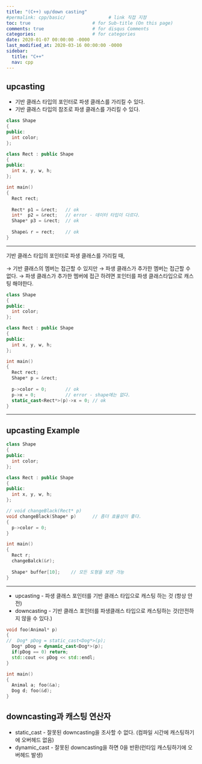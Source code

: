 ```yaml
---
title: "(C++) up/down casting"
#permalink: cpp/basic/                # link 직접 지정
toc: true                       # for Sub-title (On this page)
comments: true                  # for disqus Comments
categories:                     # for categories
date: 2020-01-07 00:00:00 -0000
last_modified_at: 2020-03-16 00:00:00 -0000
sidebar:
  title: "C++"
  nav: cpp
---
```


## upcasting

* 기반 클래스 타입의 포인터로 파생 클래스를 가리킬 수 있다.
* 기반 클래스 타입의 참조로 파생 클래스를 가리킬 수 있다.

```cpp
class Shape
{
public:
  int color;
};

class Rect : public Shape
{
public:
  int x, y, w, h;
};

int main()
{
  Rect rect;
  
  Rect* p1 = &rect;   // ok
  int*  p2 = &rect;   // error - 데이터 타입이 다르다.
  Shape* p3 = &rect;  // ok
  
  Shape& r = rect;    // ok
}
```

---

기반 클래스 타입의 포인터로 파생 클래스를 가리킬 때,

→ 기반 클래스의 멤버는 접근할 수 있지만
→ 파생 클래스가 추가한 멤버는 접근할 수 없다.
→ 파생 클래스가 추가한 멤버에 접근 하려면 포인터를 파생 클래스타입으로 캐스팅 해야한다.

```cpp
class Shape
{
public:
  int color;
};

class Rect : public Shape
{
public:
  int x, y, w, h;
};

int main()
{
  Rect rect;
  Shape* p = &rect;
  
  p->color = 0;       // ok
  p->x = 0;           // error - shape에는 없다.
  static_cast<Rect*>(p)->x = 0; // ok
}
```

---

## upcasting Example

```cpp
class Shape
{
public:
  int color;
};

class Rect : public Shape
{
public:
  int x, y, w, h;
};

// void changeBlack(Rect* p)
void changeBlack(Shape* p)      // 좀더 효율성이 좋다.
{
  p->color = 0;
}

int main()
{
  Rect r;
  changeBalck(&r);
  
  Shape* buffer[10];    // 모든 도형을 보관 가능
}
```

---

* upcasting - 파생 클래스 포인터를 기반 클래스 타입으로 캐스팅 하는 것 (항상 안전)
* downcasting - 기반 클래스 포인터를 파생클래스 타입으로 캐스팅하는 것(안전하지 않을 수 있다.)

```cpp
void foo(Animal* p)
{
//  Dog* pDog = static_cast<Dog*>(p);
  Dog* pDog = dynamic_cast<Dog*>(p);
  if(pDog == 0) return;
  std::cout << pDog << std::endl;
}

int main()
{
  Animal a; foo(&a);
  Dog d; foo(&d);
}
```

## downcasting과 캐스팅 연산자

* static_cast - 잘못된 downcasting을 조사할 수 없다. (컴파일 시간에 캐스팅하기에 오버헤드 없음)
* dynamic_cast - 잘못된 downcasting을 하면 0을 반환(런타임 캐스팅하기에 오버헤드 발생)